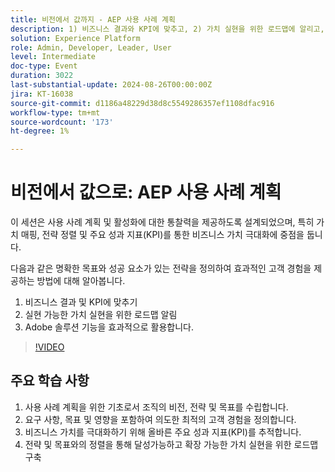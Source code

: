 ```yaml
---
title: 비전에서 값까지 - AEP 사용 사례 계획
description: 1) 비즈니스 결과와 KPI에 맞추고, 2) 가치 실현을 위한 로드맵에 알리고, 3) Adobe 솔루션 기능을 효과적으로 활용하는 명확한 목표와 성공 요인을 포함한 전략을 정의하여 효과적인 고객 경험을 제공하는 방법에 대해 알아봅니다.
solution: Experience Platform
role: Admin, Developer, Leader, User
level: Intermediate
doc-type: Event
duration: 3022
last-substantial-update: 2024-08-26T00:00:00Z
jira: KT-16038
source-git-commit: d1186a48229d38d8c5549286357ef1108dfac916
workflow-type: tm+mt
source-wordcount: '173'
ht-degree: 1%

---
```



# 비전에서 값으로: AEP 사용 사례 계획

이 세션은 사용 사례 계획 및 활성화에 대한 통찰력을 제공하도록 설계되었으며, 특히 가치 매핑, 전략 정렬 및 주요 성과 지표(KPI)를 통한 비즈니스 가치 극대화에 중점을 둡니다.

다음과 같은 명확한 목표와 성공 요소가 있는 전략을 정의하여 효과적인 고객 경험을 제공하는 방법에 대해 알아봅니다.

1. 비즈니스 결과 및 KPI에 맞추기
1. 실현 가능한 가치 실현을 위한 로드맵 알림
1. Adobe 솔루션 기능을 효과적으로 활용합니다.

>[!VIDEO](https://video.tv.adobe.com/v/3433025/?learn=on)

## 주요 학습 사항

1. 사용 사례 계획을 위한 기초로서 조직의 비전, 전략 및 목표를 수립합니다.
1. 요구 사항, 목표 및 영향을 포함하여 의도한 최적의 고객 경험을 정의합니다.
1. 비즈니스 가치를 극대화하기 위해 올바른 주요 성과 지표(KPI)를 추적합니다.
1. 전략 및 목표와의 정렬을 통해 달성가능하고 확장 가능한 가치 실현을 위한 로드맵 구축